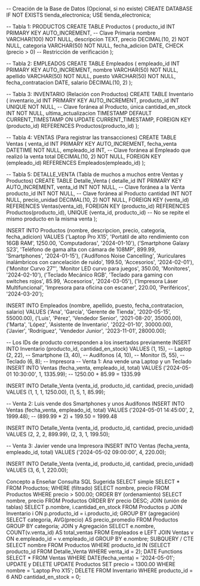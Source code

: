 -- Creación de la Base de Datos (Opcional, si no existe)
CREATE DATABASE IF NOT EXISTS tienda_electronica;
USE tienda_electronica;

-- Tabla 1: PRODUCTOS
CREATE TABLE Productos (
    producto_id INT PRIMARY KEY AUTO_INCREMENT, -- Clave Primaria
    nombre VARCHAR(100) NOT NULL,
    descripcion TEXT,
    precio DECIMAL(10, 2) NOT NULL,
    categoria VARCHAR(50) NOT NULL,
    fecha_adicion DATE,
    CHECK (precio > 0) -- Restricción de verificación
);

-- Tabla 2: EMPLEADOS
CREATE TABLE Empleados (
    empleado_id INT PRIMARY KEY AUTO_INCREMENT,
    nombre VARCHAR(50) NOT NULL,
    apellido VARCHAR(50) NOT NULL,
    puesto VARCHAR(50) NOT NULL,
    fecha_contratacion DATE,
    salario DECIMAL(10, 2)
);

-- Tabla 3: INVENTARIO (Relación con Productos)
CREATE TABLE Inventario (
    inventario_id INT PRIMARY KEY AUTO_INCREMENT,
    producto_id INT UNIQUE NOT NULL, -- Clave foránea al Producto, única
    cantidad_en_stock INT NOT NULL,
    ultima_actualizacion TIMESTAMP DEFAULT CURRENT_TIMESTAMP ON UPDATE CURRENT_TIMESTAMP,
    FOREIGN KEY (producto_id) REFERENCES Productos(producto_id)
);

-- Tabla 4: VENTAS (Para registrar las transacciones)
CREATE TABLE Ventas (
    venta_id INT PRIMARY KEY AUTO_INCREMENT,
    fecha_venta DATETIME NOT NULL,
    empleado_id INT, -- Clave foránea al Empleado que realizó la venta
    total DECIMAL(10, 2) NOT NULL,
    FOREIGN KEY (empleado_id) REFERENCES Empleados(empleado_id)
);

-- Tabla 5: DETALLE_VENTA (Tabla de muchos a muchos entre Ventas y Productos)
CREATE TABLE Detalle_Venta (
    detalle_id INT PRIMARY KEY AUTO_INCREMENT,
    venta_id INT NOT NULL, -- Clave foránea a la Venta
    producto_id INT NOT NULL, -- Clave foránea al Producto
    cantidad INT NOT NULL,
    precio_unidad DECIMAL(10, 2) NOT NULL,
    FOREIGN KEY (venta_id) REFERENCES Ventas(venta_id),
    FOREIGN KEY (producto_id) REFERENCES Productos(producto_id),
    UNIQUE (venta_id, producto_id) -- No se repite el mismo producto en la misma venta
);

INSERT INTO Productos (nombre, descripcion, precio, categoria, fecha_adicion) VALUES
('Laptop Pro X15', 'Portátil de alto rendimiento con 16GB RAM', 1250.00, 'Computadoras', '2024-01-10'),
('Smartphone Galaxy S23', 'Teléfono de gama alta con cámara de 108MP', 899.99, 'Smartphones', '2024-01-15'),
('Audífonos Noise Cancelling', 'Auriculares inalámbricos con cancelación de ruido', 199.50, 'Accesorios', '2024-02-01'),
('Monitor Curvo 27"', 'Monitor LED curvo para juegos', 350.00, 'Monitores', '2024-02-10'),
('Teclado Mecánico RGB', 'Teclado para gaming con switches rojos', 85.99, 'Accesorios', '2024-03-05'),
('Impresora Láser Multifuncional', 'Impresora para oficina con escaner', 220.00, 'Periféricos', '2024-03-20');

INSERT INTO Empleados (nombre, apellido, puesto, fecha_contratacion, salario) VALUES
('Ana', 'García', 'Gerente de Tienda', '2020-05-15', 55000.00),
('Luis', 'Pérez', 'Vendedor Senior', '2021-08-20', 35000.00),
('Marta', 'López', 'Asistente de Inventario', '2022-01-10', 30000.00),
('Javier', 'Rodríguez', 'Vendedor Junior', '2023-11-01', 28000.00);

-- Los IDs de producto corresponden a los insertados previamente
INSERT INTO Inventario (producto_id, cantidad_en_stock) VALUES
(1, 15), -- Laptop
(2, 22), -- Smartphone
(3, 40), -- Audífonos
(4, 10), -- Monitor
(5, 55), -- Teclado
(6, 8);  -- Impresora
-- Venta 1: Ana vende una Laptop y un Teclado
INSERT INTO Ventas (fecha_venta, empleado_id, total) VALUES
('2024-05-01 10:30:00', 1, 1335.99); -- 1250.00 + 85.99 = 1335.99

INSERT INTO Detalle_Venta (venta_id, producto_id, cantidad, precio_unidad) VALUES
(1, 1, 1, 1250.00),
(1, 5, 1, 85.99);

-- Venta 2: Luis vende dos Smartphones y unos Audífonos
INSERT INTO Ventas (fecha_venta, empleado_id, total) VALUES
('2024-05-01 14:45:00', 2, 1999.48); -- (899.99 * 2) + 199.50 = 1999.48

INSERT INTO Detalle_Venta (venta_id, producto_id, cantidad, precio_unidad) VALUES
(2, 2, 2, 899.99),
(2, 3, 1, 199.50);

-- Venta 3: Javier vende una Impresora
INSERT INTO Ventas (fecha_venta, empleado_id, total) VALUES
('2024-05-02 09:00:00', 4, 220.00);

INSERT INTO Detalle_Venta (venta_id, producto_id, cantidad, precio_unidad) VALUES
(3, 6, 1, 220.00);


Concepto a Enseñar	Consulta SQL Sugerida
SELECT simple	SELECT * FROM Productos;
WHERE (filtrado)	SELECT nombre, precio FROM Productos WHERE precio > 500.00;
ORDER BY (ordenamiento)	SELECT nombre, precio FROM Productos ORDER BY precio DESC;
JOIN (unión de tablas)	SELECT p.nombre, i.cantidad_en_stock FROM Productos p JOIN Inventario i ON p.producto_id = i.producto_id;
GROUP BY (agregación)	SELECT categoria, AVG(precio) AS precio_promedio FROM Productos GROUP BY categoria;
JOIN y Agregación	SELECT e.nombre, COUNT(v.venta_id) AS total_ventas FROM Empleados e LEFT JOIN Ventas v ON e.empleado_id = v.empleado_id GROUP BY e.nombre;
SUBQUERY / CTE	SELECT nombre FROM Productos WHERE producto_id IN (SELECT producto_id FROM Detalle_Venta WHERE venta_id = 2);
DATE Functions	SELECT * FROM Ventas WHERE DATE(fecha_venta) = '2024-05-01';
UPDATE y DELETE	UPDATE Productos SET precio = 1300.00 WHERE nombre = 'Laptop Pro X15';
DELETE FROM Inventario WHERE producto_id = 6 AND cantidad_en_stock = 0;